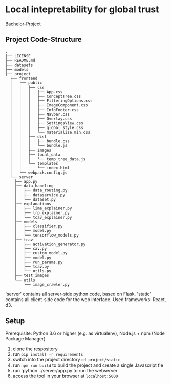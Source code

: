 # Local intepretability for global trust
Bachelor-Project



## Project Code-Structure

```
.
├── LICENSE
├── README.md
├── datasets
├── models
├── project
  ├── frontend
  │   ├── public
  │   │   ├── css
  │   │   │   ├── App.css
  │   │   │   ├── ConceptTree.css
  │   │   │   ├── FilteringOptions.css
  │   │   │   ├── ImageComponent.css
  │   │   │   ├── InfoFooter.css
  │   │   │   ├── Navbar.css
  │   │   │   ├── Overlay.css
  │   │   │   ├── SettingsView.css
  │   │   │   ├── global_style.css
  │   │   │   └── materialize.min.css
  │   │   ├── dist
  │   │   │   ├── bundle.css
  │   │   │   └── bundle.js
  │   │   ├── images
  │   │   ├── local_data
  │   │   │   └── temp_tree_data.js
  │   │   └── templates
  │   │       └── index.html
  │   └── webpack.config.js
  └── server
    ├── app.py
    ├── data_handling
    │   ├── data_routing.py
    │   ├── dataservice.py
    │   └── dataset.py
    ├── explanations
    │   ├── lime_explainer.py
    │   ├── lrp_explainer.py
    │   └── tcav_explainer.py
    ├── models
    │   ├── classifier.py
    │   ├── model.py
    │   └── tensorflow_models.py
    ├── tcav
    │   ├── activation_generator.py
    │   ├── cav.py
    │   ├── custom_model.py
    │   ├── model.py
    │   ├── run_params.py
    │   ├── tcav.py
    │   └── utils.py
    ├── test_images
    └── utils
        └── image_crawler.py
```

'server' contains all server-side python code, based on Flask.
'static' contains all client-side code for the web interface. Used frameworks: React, d3.



## Setup

Prerequisite: Python 3.6 or higher (e.g. as virtualenv), Node.js + npm (Node Package Manager)

1. clone the respository
2. run `pip install -r requirements`
3. switch into the project directory `cd project/static`
4. run `npm run build` to build the project and create a single Javascript fie
5. run `python ../server/app.py to run the webserver
6. access the tool in your browser at `localhost:5000`

